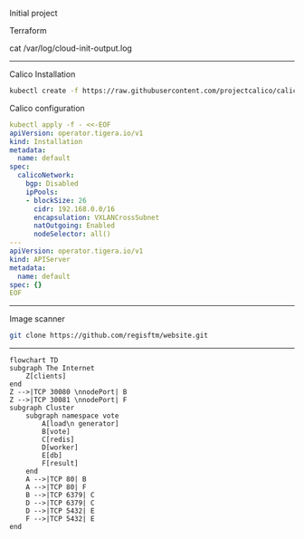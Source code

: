 Initial project

Terraform

cat /var/log/cloud-init-output.log

---

Calico Installation

```bash
kubectl create -f https://raw.githubusercontent.com/projectcalico/calico/v3.26.0/manifests/tigera-operator.yaml
```

Calico configuration

```yaml
kubectl apply -f - <<-EOF
apiVersion: operator.tigera.io/v1
kind: Installation
metadata:
  name: default
spec:
  calicoNetwork:
    bgp: Disabled
    ipPools:
    - blockSize: 26
      cidr: 192.168.0.0/16
      encapsulation: VXLANCrossSubnet
      natOutgoing: Enabled
      nodeSelector: all()
---
apiVersion: operator.tigera.io/v1
kind: APIServer
metadata:
  name: default
spec: {}
EOF
```

---

Image scanner

```bash
git clone https://github.com/regisftm/website.git
```

---


```mermaid
flowchart TD
subgraph The Internet
    Z[clients]
end
Z -->|TCP 30080 \nnodePort| B
Z -->|TCP 30081 \nnodePort| F
subgraph Cluster
    subgraph namespace vote
        A[load\n generator]
        B[vote]
        C[redis]
        D[worker] 
        E[db]
        F[result]
    end
    A -->|TCP 80| B
    A -->|TCP 80| F
    B -->|TCP 6379| C
    D -->|TCP 6379| C
    D -->|TCP 5432| E
    F -->|TCP 5432| E
end
```


